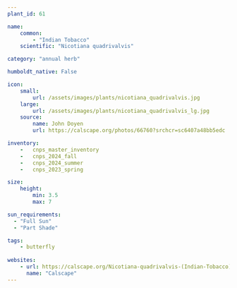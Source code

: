 ```yaml
---
plant_id: 61

name: 
    common: 
        - "Indian Tobacco"  
    scientific: "Nicotiana quadrivalvis"  

category: "annual herb"

humboldt_native: False

icon: 
    small: 
        url: /assets/images/plants/nicotiana_quadrivalvis.jpg 
    large: 
        url: /assets/images/plants/nicotiana_quadrivalvis_lg.jpg 
    source: 
        name: John Doyen 
        url: https://calscape.org/photos/66760?srchcr=sc6407a48bb5edc 

inventory: 
    -   cnps_master_inventory
    -   cnps_2024_fall
    -   cnps_2024_summer
    -   cnps_2023_spring

size:
    height: 
        min: 3.5
        max: 7

sun_requirements:
  - "Full Sun"
  - "Part Shade"

tags: 
    - butterfly
 
websites:
    - url: https://calscape.org/Nicotiana-quadrivalvis-(Indian-Tobacco)-2
      name: "Calscape"
---
```





